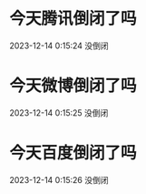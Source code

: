 # 今天腾讯倒闭了吗

2023-12-14 0:15:24 没倒闭

# 今天微博倒闭了吗

2023-12-14 0:15:25 没倒闭

# 今天百度倒闭了吗

2023-12-14 0:15:26 没倒闭

